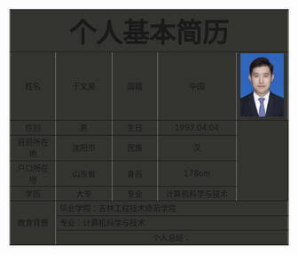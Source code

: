 <html>
<head>
<title>个人简历</title>
</head>
<body>
<table border="1"  cellpadding="3" cellspacing="3" align="center" bgcolor="#33333">
<tr align="center" >
<td align="center" colspan="5">
<font size="13"><b>个人基本简历</b></font>
</td>
</tr>
<tr align="center">
<td width="150">姓名</td>
<td width="200">于文昊</td>
<td width="150">国籍</td>
<td width="200">中国</td>
<td width="200"><img src="./yuwenhao.png"></td>
</tr>
<tr align="center">
<td>性别</td>
<td>男</td>
<td>生日</td>
<td>1992.04.04</td>
</tr>
<tr align="center">
<td>目前所在地</td>
<td>沈阳市</td>
<td>民族</td>
<td>汉</td>
</tr>
<tr align="center">
<td>户口所在地</td>
<td>山东省</td>
<td>身高</td>
<td>178cm</td>
</tr>
<tr align="center">
<td>学历</td>
<td>大专</td>
<td>专业</td>
<td>计算机科学与技术</td>
</tr>
<tr align="center">
  <td rowspan ="9" align="middle">教育背景</td>
  <td colspan="4" align="left">毕业学院：吉林工程技术师范学院 </td>
</tr>
<tr>
  <td colspan="4">专业：计算机科学与技术</td>
</tr>
<tr align="center">
<td colspan="5">个人总结：</td>
</tr>
</table>
</body>
</html>
